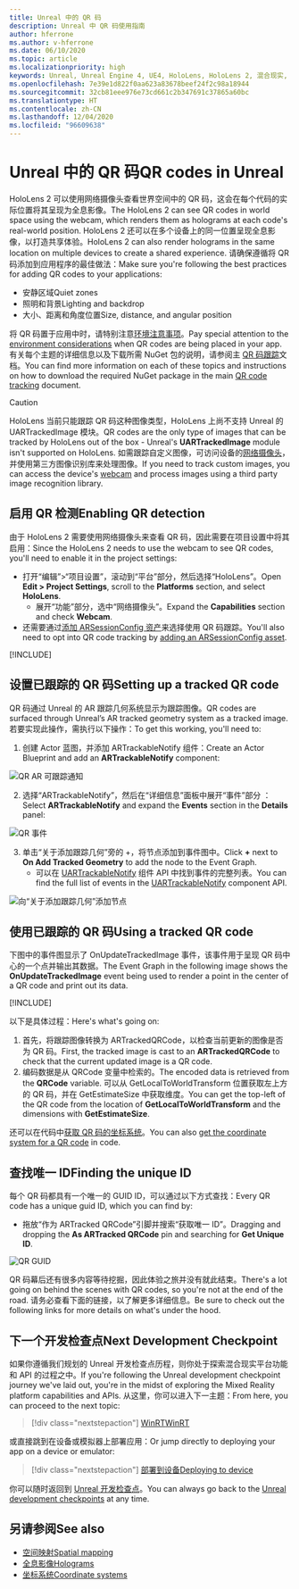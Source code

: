 ```yaml
---
title: Unreal 中的 QR 码
description: Unreal 中 QR 码使用指南
author: hferrone
ms.author: v-hferrone
ms.date: 06/10/2020
ms.topic: article
ms.localizationpriority: high
keywords: Unreal, Unreal Engine 4, UE4, HoloLens, HoloLens 2, 混合现实, 开发, 功能, 文档, 指南, 全息影像, qr 码, 混合现实头戴显示设备, windows 混合现实头戴显示设备, 虚拟现实头戴显示设备
ms.openlocfilehash: 7e39e1d822f0aa623a83678beef24f2c98a18944
ms.sourcegitcommit: 32cb81eee976e73cd661c2b347691c37865a60bc
ms.translationtype: HT
ms.contentlocale: zh-CN
ms.lasthandoff: 12/04/2020
ms.locfileid: "96609638"
---
```

# <a name="qr-codes-in-unreal"></a><span data-ttu-id="c532c-104">Unreal 中的 QR 码</span><span class="sxs-lookup"><span data-stu-id="c532c-104">QR codes in Unreal</span></span>

<span data-ttu-id="c532c-105">HoloLens 2 可以使用网络摄像头查看世界空间中的 QR 码，这会在每个代码的实际位置将其呈现为全息影像。</span><span class="sxs-lookup"><span data-stu-id="c532c-105">The HoloLens 2 can see QR codes in world space using the webcam, which renders them as holograms at each code's real-world position.</span></span> <span data-ttu-id="c532c-106">HoloLens 2 还可以在多个设备上的同一位置呈现全息影像，以打造共享体验。</span><span class="sxs-lookup"><span data-stu-id="c532c-106">HoloLens 2 can also render holograms in the same location on multiple devices to create a shared experience.</span></span> <span data-ttu-id="c532c-107">请确保遵循将 QR 码添加到应用程序的最佳做法：</span><span class="sxs-lookup"><span data-stu-id="c532c-107">Make sure you're following the best practices for adding QR codes to your applications:</span></span>

- <span data-ttu-id="c532c-108">安静区域</span><span class="sxs-lookup"><span data-stu-id="c532c-108">Quiet zones</span></span>
- <span data-ttu-id="c532c-109">照明和背景</span><span class="sxs-lookup"><span data-stu-id="c532c-109">Lighting and backdrop</span></span>
- <span data-ttu-id="c532c-110">大小、距离和角度位置</span><span class="sxs-lookup"><span data-stu-id="c532c-110">Size, distance, and angular position</span></span>

<span data-ttu-id="c532c-111">将 QR 码置于应用中时，请特别注意[环境注意事项](../../environment-considerations-for-hololens.md)。</span><span class="sxs-lookup"><span data-stu-id="c532c-111">Pay special attention to the [environment considerations](../../environment-considerations-for-hololens.md) when QR codes are being placed in your app.</span></span> <span data-ttu-id="c532c-112">有关每个主题的详细信息以及下载所需 NuGet 包的说明，请参阅主 [QR 码跟踪](../platform-capabilities-and-apis/qr-code-tracking.md)文档。</span><span class="sxs-lookup"><span data-stu-id="c532c-112">You can find more information on each of these topics and instructions on how to download the required NuGet package in the main [QR code tracking](../platform-capabilities-and-apis/qr-code-tracking.md) document.</span></span>

> [!CAUTION]
> <span data-ttu-id="c532c-113">HoloLens 当前只能跟踪 QR 码这种图像类型，HoloLens 上尚不支持 Unreal 的 UARTrackedImage 模块。</span><span class="sxs-lookup"><span data-stu-id="c532c-113">QR codes are the only type of images that can be tracked by HoloLens out of the box - Unreal's **UARTrackedImage** module isn't supported on HoloLens.</span></span> <span data-ttu-id="c532c-114">如需跟踪自定义图像，可访问设备的[网络摄像头](unreal-hololens-camera.md)，并使用第三方图像识别库来处理图像。</span><span class="sxs-lookup"><span data-stu-id="c532c-114">If you need to track custom images, you can access the device's [webcam](unreal-hololens-camera.md) and process images using a third party image recognition library.</span></span> 

## <a name="enabling-qr-detection"></a><span data-ttu-id="c532c-115">启用 QR 检测</span><span class="sxs-lookup"><span data-stu-id="c532c-115">Enabling QR detection</span></span>
<span data-ttu-id="c532c-116">由于 HoloLens 2 需要使用网络摄像头来查看 QR 码，因此需要在项目设置中将其启用：</span><span class="sxs-lookup"><span data-stu-id="c532c-116">Since the HoloLens 2 needs to use the webcam to see QR codes, you'll need to enable it in the project settings:</span></span>
- <span data-ttu-id="c532c-117">打开“编辑”>“项目设置”，滚动到“平台”部分，然后选择“HoloLens”。</span><span class="sxs-lookup"><span data-stu-id="c532c-117">Open **Edit > Project Settings**, scroll to the **Platforms** section, and select **HoloLens**.</span></span>
    + <span data-ttu-id="c532c-118">展开“功能”部分，选中“网络摄像头”。</span><span class="sxs-lookup"><span data-stu-id="c532c-118">Expand the **Capabilities** section and check **Webcam**.</span></span>  
- <span data-ttu-id="c532c-119">还需要通过[添加 ARSessionConfig 资产](https://docs.microsoft.com/windows/mixed-reality/unreal-uxt-ch3#adding-the-session-asset)来选择使用 QR 码跟踪。</span><span class="sxs-lookup"><span data-stu-id="c532c-119">You'll also need to opt into QR code tracking by [adding an ARSessionConfig asset](https://docs.microsoft.com/windows/mixed-reality/unreal-uxt-ch3#adding-the-session-asset).</span></span>

[!INCLUDE[](includes/tabs-qr-codes-1.md)]

## <a name="setting-up-a-tracked-qr-code"></a><span data-ttu-id="c532c-120">设置已跟踪的 QR 码</span><span class="sxs-lookup"><span data-stu-id="c532c-120">Setting up a tracked QR code</span></span>

<span data-ttu-id="c532c-121">QR 码通过 Unreal 的 AR 跟踪几何系统显示为跟踪图像。</span><span class="sxs-lookup"><span data-stu-id="c532c-121">QR codes are surfaced through Unreal’s AR tracked geometry system as a tracked image.</span></span> <span data-ttu-id="c532c-122">若要实现此操作，需执行以下操作：</span><span class="sxs-lookup"><span data-stu-id="c532c-122">To get this working, you'll need to:</span></span>
1. <span data-ttu-id="c532c-123">创建 Actor 蓝图，并添加 ARTrackableNotify 组件：</span><span class="sxs-lookup"><span data-stu-id="c532c-123">Create an Actor Blueprint and add an **ARTrackableNotify** component:</span></span>

![QR AR 可跟踪通知](images/unreal-spatialmapping-artrackablenotify.PNG)

2. <span data-ttu-id="c532c-125">选择“ARTrackableNotify”，然后在“详细信息”面板中展开“事件”部分  ：</span><span class="sxs-lookup"><span data-stu-id="c532c-125">Select **ARTrackableNotify** and expand the **Events** section in the **Details** panel:</span></span>

![QR 事件](images/unreal-spatialmapping-events.PNG)

3. <span data-ttu-id="c532c-127">单击“关于添加跟踪几何”旁的 +，将节点添加到事件图中。</span><span class="sxs-lookup"><span data-stu-id="c532c-127">Click **+** next to **On Add Tracked Geometry** to add the node to the Event Graph.</span></span>
    - <span data-ttu-id="c532c-128">可以在 [UARTrackableNotify](https://docs.unrealengine.com/API/Runtime/AugmentedReality/UARTrackableNotifyComponent/index.html) 组件 API 中找到事件的完整列表。</span><span class="sxs-lookup"><span data-stu-id="c532c-128">You can find the full list of events in the [UARTrackableNotify](https://docs.unrealengine.com/API/Runtime/AugmentedReality/UARTrackableNotifyComponent/index.html) component API.</span></span>

![向“关于添加跟踪几何”添加节点](images/unreal-qr-codes-tracked-geometry.png)

## <a name="using-a-tracked-qr-code"></a><span data-ttu-id="c532c-130">使用已跟踪的 QR 码</span><span class="sxs-lookup"><span data-stu-id="c532c-130">Using a tracked QR code</span></span>
<span data-ttu-id="c532c-131">下图中的事件图显示了 OnUpdateTrackedImage 事件，该事件用于呈现 QR 码中心的一个点并输出其数据。</span><span class="sxs-lookup"><span data-stu-id="c532c-131">The Event Graph in the following image shows the **OnUpdateTrackedImage** event being used to render a point in the center of a QR code and print out its data.</span></span>

[!INCLUDE[](includes/tabs-qr-codes-2.md)]

<span data-ttu-id="c532c-132">以下是具体过程：</span><span class="sxs-lookup"><span data-stu-id="c532c-132">Here's what's going on:</span></span>
1. <span data-ttu-id="c532c-133">首先，将跟踪图像转换为 ARTrackedQRCode，以检查当前更新的图像是否为 QR 码。</span><span class="sxs-lookup"><span data-stu-id="c532c-133">First, the tracked image is cast to an **ARTrackedQRCode** to check that the current updated image is a QR code.</span></span>  
2. <span data-ttu-id="c532c-134">编码数据是从 QRCode 变量中检索的。</span><span class="sxs-lookup"><span data-stu-id="c532c-134">The encoded data is retrieved from the **QRCode** variable.</span></span> <span data-ttu-id="c532c-135">可以从 GetLocalToWorldTransform 位置获取左上方的 QR 码，并在 GetEstimateSize 中获取维度。</span><span class="sxs-lookup"><span data-stu-id="c532c-135">You can get the top-left of the QR code from the location of **GetLocalToWorldTransform** and the dimensions with **GetEstimateSize**.</span></span>

<span data-ttu-id="c532c-136">还可以在代码中[获取 QR 码的坐标系统](https://docs.microsoft.com/windows/mixed-reality/qr-code-tracking#getting-the-coordinate-system-for-a-qr-code)。</span><span class="sxs-lookup"><span data-stu-id="c532c-136">You can also [get the coordinate system for a QR code](https://docs.microsoft.com/windows/mixed-reality/qr-code-tracking#getting-the-coordinate-system-for-a-qr-code) in code.</span></span>

## <a name="finding-the-unique-id"></a><span data-ttu-id="c532c-137">查找唯一 ID</span><span class="sxs-lookup"><span data-stu-id="c532c-137">Finding the unique ID</span></span>
<span data-ttu-id="c532c-138">每个 QR 码都具有一个唯一的 GUID ID，可以通过以下方式查找：</span><span class="sxs-lookup"><span data-stu-id="c532c-138">Every QR code has a unique guid ID, which you can find by:</span></span>
- <span data-ttu-id="c532c-139">拖放“作为 ARTracked QRCode”引脚并搜索“获取唯一 ID”。</span><span class="sxs-lookup"><span data-stu-id="c532c-139">Dragging and dropping the **As ARTracked QRCode**  pin and searching for **Get Unique ID**.</span></span>

![QR GUID](images/unreal-qr-guid.PNG)

<span data-ttu-id="c532c-141">QR 码幕后还有很多内容等待挖掘，因此体验之旅并没有就此结束。</span><span class="sxs-lookup"><span data-stu-id="c532c-141">There's a lot going on behind the scenes with QR codes, so you're not at the end of the road.</span></span> <span data-ttu-id="c532c-142">请务必查看下面的链接，以了解更多详细信息。</span><span class="sxs-lookup"><span data-stu-id="c532c-142">Be sure to check out the following links for more details on what's under the hood.</span></span>

## <a name="next-development-checkpoint"></a><span data-ttu-id="c532c-143">下一个开发检查点</span><span class="sxs-lookup"><span data-stu-id="c532c-143">Next Development Checkpoint</span></span>

<span data-ttu-id="c532c-144">如果你遵循我们规划的 Unreal 开发检查点历程，则你处于探索混合现实平台功能和 API 的过程之中。</span><span class="sxs-lookup"><span data-stu-id="c532c-144">If you're following the Unreal development checkpoint journey we've laid out, you're in the midst of exploring the Mixed Reality platform capabilities and APIs.</span></span> <span data-ttu-id="c532c-145">从这里，你可以进入下一主题：</span><span class="sxs-lookup"><span data-stu-id="c532c-145">From here, you can proceed to the next topic:</span></span>

> [!div class="nextstepaction"]
> [<span data-ttu-id="c532c-146">WinRT</span><span class="sxs-lookup"><span data-stu-id="c532c-146">WinRT</span></span>](unreal-winRT.md)

<span data-ttu-id="c532c-147">或直接跳到在设备或模拟器上部署应用：</span><span class="sxs-lookup"><span data-stu-id="c532c-147">Or jump directly to deploying your app on a device or emulator:</span></span>

> [!div class="nextstepaction"]
> [<span data-ttu-id="c532c-148">部署到设备</span><span class="sxs-lookup"><span data-stu-id="c532c-148">Deploying to device</span></span>](unreal-deploying.md)

<span data-ttu-id="c532c-149">你可以随时返回到 [Unreal 开发检查点](unreal-development-overview.md#3-platform-capabilities-and-apis)。</span><span class="sxs-lookup"><span data-stu-id="c532c-149">You can always go back to the [Unreal development checkpoints](unreal-development-overview.md#3-platform-capabilities-and-apis) at any time.</span></span>

## <a name="see-also"></a><span data-ttu-id="c532c-150">另请参阅</span><span class="sxs-lookup"><span data-stu-id="c532c-150">See also</span></span>
* [<span data-ttu-id="c532c-151">空间映射</span><span class="sxs-lookup"><span data-stu-id="c532c-151">Spatial mapping</span></span>](../../design/spatial-mapping.md)
* [<span data-ttu-id="c532c-152">全息影像</span><span class="sxs-lookup"><span data-stu-id="c532c-152">Holograms</span></span>](../../discover/hologram.md)
* [<span data-ttu-id="c532c-153">坐标系统</span><span class="sxs-lookup"><span data-stu-id="c532c-153">Coordinate systems</span></span>](../../design/coordinate-systems.md)
